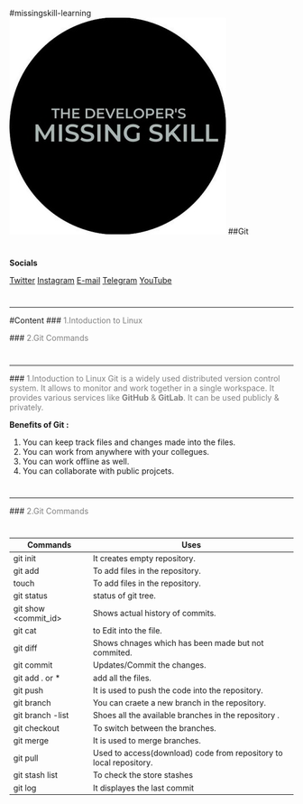 
#<span style="color:">missingskill-learning
![Image](https://github.com/nikhilgotpagar/METRepository/blob/main/a2ea924c-aeb5-45d2-9d87-3d192c50b515.jpg?raw=true)
##Git




#
#
**Socials**

[Twitter]() [Instagram]() [E-mail]() [Telegram]() [YouTube]() 
#
#
#
#
---
#Content
###<span style="color:Gray"> 1.Intoduction to Linux

###<span style="color:Gray"> 2.Git Commands
#
#
#
#
#
#
#
#
#
#

---
###<span style="color:Gray"> 1.Intoduction to Linux
Git is a widely used distributed version control system. It allows to monitor and work together in a single workspace. It provides various services like **GitHub** & **GitLab**. It can be used publicly & privately.

**Benefits of Git :**
1. You can keep track files and changes made into the files.
2. You can work from anywhere with your collegues.
3. You can work offline as well.
4. You can collaborate with public projcets.

#
#
#
#
#
#
#
#
#
---

###<span style="color:Gray"> 2.Git Commands
#

| Commands | Uses | 
| --- | --- | 
| git init  |  It creates empty repository.| 
| git add  | To add files in the repository. | 
| touch | To add files in the repository. | 
| git status | status of git tree. | 
| git show <commit_id> | Shows actual history of commits. | 
| git cat <filename> | to Edit into the file. | 
| git diff | Shows chnages which has been made but not commited. | 
| git commit | Updates/Commit the changes. | 
| git add . or *   |   add all the files.| 
| git push | It is used to push the code into the repository.  | 
| git branch   | You can craete a new branch in the repository. | 
|git branch -list  | Shoes all the available branches in the repository .| 
| git checkout | To switch between the branches. | 
| git merge | It is used to merge branches.  | 
|git pull  |  Used to access(download) code from repository to local repository.| 
|git stash list  |  To check the store stashes| 
| git log | It displayes the last commit | 





